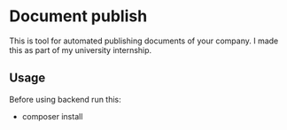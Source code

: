 # Document publish
This is tool for automated publishing documents of your company. I made this as part of my university internship.

## Usage

Before using backend run this:
* composer install
